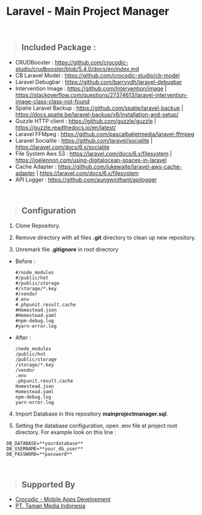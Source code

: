 # Laravel - Main Project Manager
<br>

> ## Included Package :

* CRUDBooster : https://github.com/crocodic-studio/crudbooster/blob/5.4.0/docs/en/index.md
* CB Laravel Model : https://github.com/crocodic-studio/cb-model
* Laravel Debugbar : https://github.com/barryvdh/laravel-debugbar
* Intervention Image : https://github.com/Intervention/image | https://stackoverflow.com/questions/27374613/laravel-intervention-image-class-class-not-found
* Spatie Laravel Backup : https://github.com/spatie/laravel-backup | https://docs.spatie.be/laravel-backup/v6/installation-and-setup/
* Guzzle HTTP client : https://github.com/guzzle/guzzle | https://guzzle.readthedocs.io/en/latest/
* Laravel FFMpeg : https://github.com/pascalbaljetmedia/laravel-ffmpeg
* Laravel Socialite : https://github.com/laravel/socialite | https://laravel.com/docs/6.x/socialite 
* File System Aws S3 : https://laravel.com/docs/6.x/filesystem | https://joelennon.com/using-digitalocean-spaces-in-laravel
* Cache Adapter : https://github.com/lukewaite/laravel-aws-cache-adapter | https://laravel.com/docs/6.x/filesystem
* API Logger : https://github.com/aungwinthant/apilogger
<br>

> ## Configuration
1. Clone Repository.

2. Remove directory with all files **.git** directory to clean up new repository.

3. Unremark file **.gitignore** in root directory
* Before : 
    ```
    #/node_modules
    #/public/hot
    #/public/storage
    #/storage/*.key
    #/vendor
    #.env
    #.phpunit.result.cache
    #Homestead.json
    #Homestead.yaml
    #npm-debug.log
    #yarn-error.log
    ```
* After : 
    ```
    /node_modules
    /public/hot
    /public/storage
    /storage/*.key
    /vendor
    .env
    .phpunit.result.cache
    Homestead.json
    Homestead.yaml
    npm-debug.log
    yarn-error.log
    ```
    

4. Import Database in this repository **mainprojectmanager.sql**.

5. Setting the database configuration, open .env file at project root directory. For example look on this line :
```
DB_DATABASE=**yourdatabase**
DB_USERNAME=**your_db_user**
DB_PASSWORD=**password**
```
<br>

> ## Supported By 

- [Crocodic - Mobile Apps Development](crocodic.com)
- [PT. Taman Media Indonesia](http://tamanmedia.co.id)
